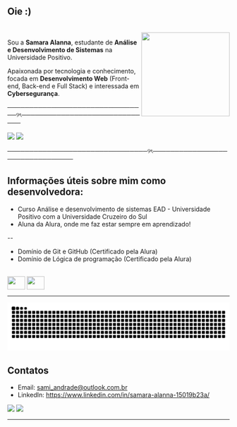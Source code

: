## Oie :)
<div style="display: inline_block"><br>
<img align="right" height="190" width="200" src="https://media.discordapp.net/attachments/1367385894360842343/1406090081831489566/ezgif.com-animated-gif-maker.gif?ex=68a47eaf&is=68a32d2f&hm=b41654a0e307b4dd6a1d951cf3516dfbe388257132c06daddf16fde405a94a00&=" />
  
Sou a **Samara Alanna**, estudante de **Análise e Desenvolvimento de Sistemas** na Universidade Positivo. 

Apaixonada por tecnologia e conhecimento, focada em **Desenvolvimento Web** (Front-end, Back-end e Full Stack) e interessada em **Cybersegurança**.

</div>

────────────────────────────────୨ৎ──────────────────────────────
<div align="left">

  <img height="160em" src="https://github-readme-stats.vercel.app/api?username=SamaraAlanna&show_icons=true&theme=blue_navy" />
  <img height="160em" src="https://github-readme-stats.vercel.app/api/top-langs/?username=SamaraAlanna&layout=compact&theme=blue_navy" />

────────────────────────────────୨ৎ────────────────────────────────

## Informações úteis sobre mim como desenvolvedora:
</div>

- Curso Análise e desenvolvimento de sistemas EAD - Universidade Positivo com a Universidade Cruzeiro do Sul
- Aluna da Alura, onde me faz estar sempre em aprendizado!

--

- Domínio de Git e GitHub (Certificado pela Alura)
- Domínio de Lógica de programação (Certificado pela Alura)

<div style="display: inline_block"><br>
<img align="center" height="30" width="40" src="https://cdn.jsdelivr.net/gh/devicons/devicon@latest/icons/python/python-original.svg" />
<img align="center" height="30" width="40" src="https://cdn.jsdelivr.net/gh/devicons/devicon@latest/icons/javascript/javascript-original.svg" />

  
---

<div>
<picture>
  <source media="(prefers-color-scheme: dark)" srcset="https://raw.githubusercontent.com/SamaraAlanna/SamaraAlanna/output/github-contribution-grid-snake-dark.svg">
  <source media="(prefers-color-scheme: light)" srcset="https://raw.githubusercontent.com/SamaraAlanna/SamaraAlanna/output/github-contribution-grid-snake.svg">
  <img alt="github contribution grid snake animation" src="https://raw.githubusercontent.com/SamaraAlanna/SamaraAlanna/output/github-contribution-grid-snake.svg">
</picture>

## Contatos

- Email: sami_andrade@outlook.com.br
- LinkedIn: https://www.linkedin.com/in/samara-alanna-15019b23a/

<a href="https://www.linkedin.com/in/samara-alanna-15019b23a/" target="_blank"><img src="https://img.shields.io/badge/-LinkedIn-%230077B5?style=for-the-badge&logo=linkedin&logoColor=white" target="_blank"></a> 
<a href = "mailto:sami_andrade@outlook.com.br"><img src="https://img.shields.io/badge/Microsoft_Outlook-0078D4?style=for-the-badge&logo=microsoft-outlook&logoColor=white" target="_blank"></a>

---

